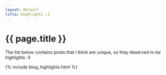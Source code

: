 ```yaml
---
layout: default
title: Highlights :3
---
```


<h1>{{ page.title }}</h1>
<p>
    The list below contains posts that I think are unique, so they deserved to be highlights :3
</p>

{% include blog_highlights.html %}
